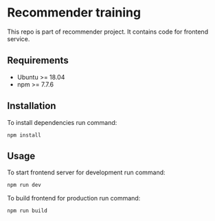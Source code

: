 # Recommender training

This repo is part of recommender project. It contains code for frontend service.

## Requirements

- Ubuntu >= 18.04
- npm >= 7.7.6

## Installation

To install dependencies run command:

```shell
npm install
```

## Usage

To start frontend server for development run command:
``` bash
npm run dev
```

To build frontend for production run command:
``` bash
npm run build
```
